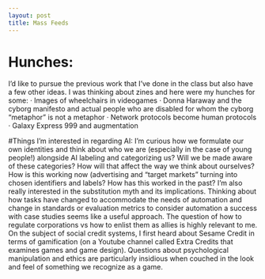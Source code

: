```yaml
---
layout: post
title: Mass Feeds
---
```


# Hunches:
I’d like to pursue the previous work that I’ve done in the class but also have a few other ideas.
I was thinking about zines and here were my hunches for some:
·         Images of wheelchairs in videogames
·         Donna Haraway and the cyborg manifesto and actual people who are disabled for whom the cyborg “metaphor” is not a metaphor
·         Network protocols become human protocols
·         Galaxy Express 999 and augmentation

#Things I’m interested in regarding AI:
I’m curious how we formulate our own identities and think about who we are (especially in the case of young people!) alongside AI labeling and categorizing us? Will we be made aware of these categories? How will that affect the way we think about ourselves? How is this working now (advertising and “target markets” turning into chosen identifiers and labels? How has this worked in the past?
I’m also really interested in the substitution myth and its implications. Thinking about how tasks have changed to accommodate the needs of automation and change in standards or evaluation metrics to consider automation a success with case studies seems like a useful approach.
The question of how to regulate corporations vs how to enlist them as allies is highly relevant to me.
On the subject of social credit systems, I first heard about Sesame Credit in terms of gamification (on a Youtube channel called Extra Credits that examines games and game design). Questions about psychological manipulation and ethics are particularly insidious when couched in the look and feel of something we recognize as a game.
